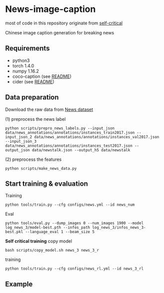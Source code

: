 # News-image-caption

most of code in this repository originate from [self-critical](https://github.com/ruotianluo/self-critical.pytorch)

Chinese image caption generation for breaking news
 
## Requirements
- python3
- torch 1.4.0
- numpy 1.16.2
- coco-caption (see [README](https://github.com/ruotianluo/self-critical.pytorch))
- cider (see [README](https://github.com/ruotianluo/self-critical.pytorch))


## Data preparation
Download the raw data from  [News dataset]()

(1) preprocess the news label
```
python scripts/prepro_news_labels.py --input_json data/news_annotations/annotations/instances_train2017.json --input_json_2 data/news_annotations/annotations/instances_val2017.json --input_json_3 data/news_annotations/annotations/instances_test2017.json --output_json data/newstalk.json --output_h5 data/newstalk
```
(2) preprocess the features
```
python scripts/make_news_data.py
```

## Start training & evaluation
Training
```
python tools/train.py --cfg configs/news.yml --id news_num
```
Eval
```
python tools/eval.py --dump_images 0 --num_images 1900 --model log_news_3/model-best.pth --infos_path log_news_3/infos_news_3-best.pkl --language_eval 1 --beam_size 5
```

**Self critical training**
copy model
```
bash scripts/copy_model.sh news_3 news_3_r
```
training
```
python tools/train.py --cfg configs/news_rl.yml --id news_3_rl
```

## Example
![]()
